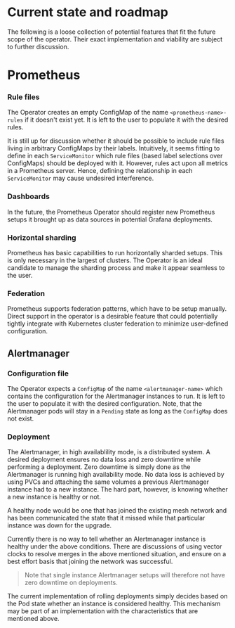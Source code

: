 # Current state and roadmap

The following is a loose collection of potential features that fit the future
scope of the operator. Their exact implementation and viability are subject
to further discussion.

# Prometheus

### Rule files

The Operator creates an empty ConfigMap of the name `<prometheus-name>-rules` if it
doesn't exist yet. It is left to the user to populate it with the desired rules.

It is still up for discussion whether it should be possible to include rule files living
in arbitrary ConfigMaps by their labels.
Intuitively, it seems fitting to define in each `ServiceMonitor` which rule files (based 
label selections over ConfigMaps) should be deployed with it.
However, rules act upon all metrics in a Prometheus server. Hence, defining the
relationship in each `ServiceMonitor` may cause undesired interference.
 
### Dashboards

In the future, the Prometheus Operator should register new Prometheus setups
it brought up as data sources in potential Grafana deployments. 

### Horizontal sharding

Prometheus has basic capabilities to run horizontally sharded setups. This is only
necessary in the largest of clusters. The Operator is an ideal candidate to manage the
sharding process and make it appear seamless to the user.

### Federation

Prometheus supports federation patterns, which have to be setup manually. Direct support
in the operator is a desirable feature that could potentially tightly integrate with
Kubernetes cluster federation to minimize user-defined configuration.

## Alertmanager

### Configuration file

The Operator expects a `ConfigMap` of the name `<alertmanager-name>` which
contains the configuration for the Alertmanager instances to run. It is left to
the user to populate it with the desired configuration. Note, that the
Alertmanager pods will stay in a `Pending` state as long as the `ConfigMap`
does not exist.

### Deployment

The Alertmanager, in high availablility mode, is a distributed system. A
desired deployment ensures no data loss and zero downtime while performing a
deployment. Zero downtime is simply done as the Alertmanager is running high
availability mode. No data loss is achieved by using PVCs and attaching the
same volumes a previous Alertmanager instance had to a new instance. The hard
part, however, is knowing whether a new instance is healthy or not.

A healthy node would be one that has joined the existing mesh network and has
been communicated the state that it missed while that particular instance was
down for the upgrade.

Currently there is no way to tell whether an Alertmanager instance is healthy
under the above conditions. There are discussions of using vector clocks to
resolve merges in the above mentioned situation, and ensure on a best effort
basis that joining the network was successful.

> Note that single instance Alertmanager setups will therefore not have zero
> downtime on deployments.

The current implementation of rolling deployments simply decides based on the
Pod state whether an instance is considered healthy. This mechanism may be part
of an implementation with the characteristics that are mentioned above.

